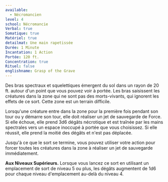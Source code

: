 ```yaml
---
available:
  - Nécromancien
level: 4
school: Nécromancie
Verbal: true
Somatique: true
Matériel: true
detailmat: Une main rapetissée
Durée: 1 Minute
Incantation: 1 Action
Portée: 120 ft.
Concentration: true
Rituel: false
englishname: Grasp of the Grave
---
```

Des bras spectraux et squelettiques émergent du sol dans un rayon de 20 ft. autour d'un point que vous pouvez voir à portée. Les bras saisissent les créatures dans la zone qui ne sont pas des morts-vivants, qui ignorent les effets de ce sort. Cette zone est un terrain difficile.

Lorsqu'une créature entre dans la zone pour la première fois pendant son tour ou y démarre son tour, elle doit réaliser un jet de sauvegarde de Force. Si elle échoue, elle prend 3d6 dégâts nécrotique et est traînée par les mains spectrales vers un espace inoccupé à portée que vous choisissez. Si elle réussit, elle prend la moitié des dégâts et n'est pas déplacée.

Jusqu'à ce que le sort se termine, vous pouvez utiliser votre action pour forcer toutes les créatures dans la zone à réaliser un jet de sauvegarde immédiatement.

__Aux Niveaux Supérieurs.__ Lorsque vous lancez ce sort en utilisant un emplacement de sort de niveau 5 ou plus, les dégâts augmentent de 1d6 pour chaque niveau d'emplacement au-delà du niveau 4.
